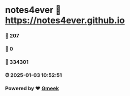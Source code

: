 # notes4ever :link: https://notes4ever.github.io 
### :page_facing_up: [207](https://notes4ever.github.io/tag.html) 
### :speech_balloon: 0 
### :hibiscus: 334301 
### :alarm_clock: 2025-01-03 10:52:51 
### Powered by :heart: [Gmeek](https://github.com/Meekdai/Gmeek)
